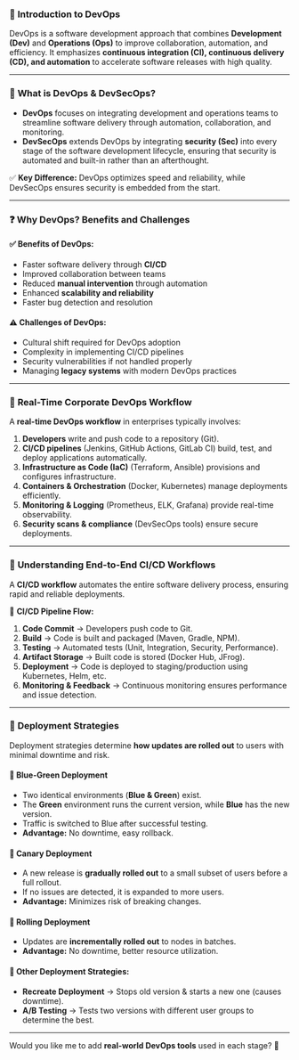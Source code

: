 
### 📌 **Introduction to DevOps**  
DevOps is a software development approach that combines **Development (Dev)** and **Operations (Ops)** to improve collaboration, automation, and efficiency. It emphasizes **continuous integration (CI), continuous delivery (CD), and automation** to accelerate software releases with high quality.  

---

### 🔹 **What is DevOps & DevSecOps?**  
- **DevOps** focuses on integrating development and operations teams to streamline software delivery through automation, collaboration, and monitoring.  
- **DevSecOps** extends DevOps by integrating **security (Sec)** into every stage of the software development lifecycle, ensuring that security is automated and built-in rather than an afterthought.  

✅ **Key Difference:** DevOps optimizes speed and reliability, while DevSecOps ensures security is embedded from the start.  

---

### ❓ **Why DevOps? Benefits and Challenges**  
#### ✅ **Benefits of DevOps:**  
- Faster software delivery through **CI/CD**  
- Improved collaboration between teams  
- Reduced **manual intervention** through automation  
- Enhanced **scalability and reliability**  
- Faster bug detection and resolution  

#### ⚠️ **Challenges of DevOps:**  
- Cultural shift required for DevOps adoption  
- Complexity in implementing CI/CD pipelines  
- Security vulnerabilities if not handled properly  
- Managing **legacy systems** with modern DevOps practices  

---

### 🏢 **Real-Time Corporate DevOps Workflow**  
A **real-time DevOps workflow** in enterprises typically involves:  
1. **Developers** write and push code to a repository (Git).  
2. **CI/CD pipelines** (Jenkins, GitHub Actions, GitLab CI) build, test, and deploy applications automatically.  
3. **Infrastructure as Code (IaC)** (Terraform, Ansible) provisions and configures infrastructure.  
4. **Containers & Orchestration** (Docker, Kubernetes) manage deployments efficiently.  
5. **Monitoring & Logging** (Prometheus, ELK, Grafana) provide real-time observability.  
6. **Security scans & compliance** (DevSecOps tools) ensure secure deployments.  

---

### 🔄 **Understanding End-to-End CI/CD Workflows**  
A **CI/CD workflow** automates the entire software delivery process, ensuring rapid and reliable deployments.  

🚀 **CI/CD Pipeline Flow:**  
1. **Code Commit** → Developers push code to Git.  
2. **Build** → Code is built and packaged (Maven, Gradle, NPM).  
3. **Testing** → Automated tests (Unit, Integration, Security, Performance).  
4. **Artifact Storage** → Built code is stored (Docker Hub, JFrog).  
5. **Deployment** → Code is deployed to staging/production using Kubernetes, Helm, etc.  
6. **Monitoring & Feedback** → Continuous monitoring ensures performance and issue detection.  

---

### 🚀 **Deployment Strategies**  
Deployment strategies determine **how updates are rolled out** to users with minimal downtime and risk.  

#### 🔹 **Blue-Green Deployment**  
- Two identical environments (**Blue & Green**) exist.  
- The **Green** environment runs the current version, while **Blue** has the new version.  
- Traffic is switched to Blue after successful testing.  
- **Advantage:** No downtime, easy rollback.  

#### 🔹 **Canary Deployment**  
- A new release is **gradually rolled out** to a small subset of users before a full rollout.  
- If no issues are detected, it is expanded to more users.  
- **Advantage:** Minimizes risk of breaking changes.  

#### 🔹 **Rolling Deployment**  
- Updates are **incrementally rolled out** to nodes in batches.  
- **Advantage:** No downtime, better resource utilization.  

#### 🔹 **Other Deployment Strategies:**  
- **Recreate Deployment** → Stops old version & starts a new one (causes downtime).  
- **A/B Testing** → Tests two versions with different user groups to determine the best.  

---

Would you like me to add **real-world DevOps tools** used in each stage? 🚀

